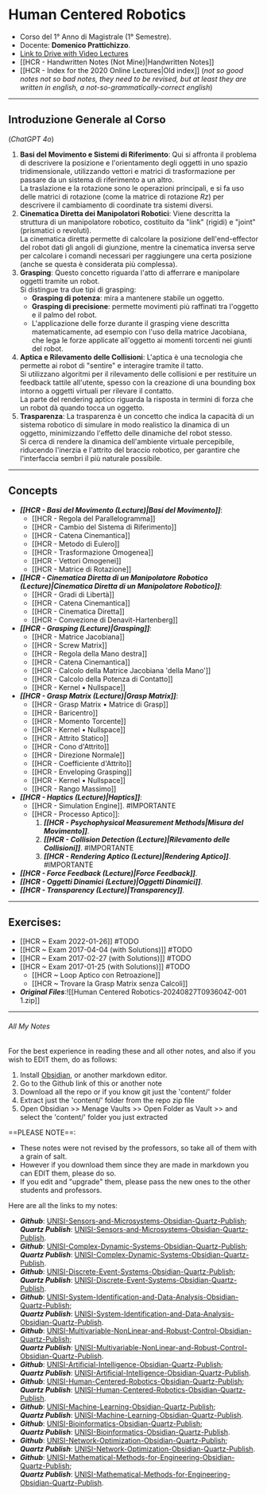 # Human Centered Robotics
- Corso del 1° Anno di Magistrale (1° Semestre). 
- Docente: **Domenico Prattichizzo**. 
- [Link to Drive with Video Lectures](https://drive.google.com/drive/u/1/folders/1pAW73AgqAlQBOK8exP3sQbLQG0yAlR8j) 
- [[HCR - Handwritten Notes (Not Mine)|Handwritten Notes]] 
- [[HCR - Index for the 2020 Online Lectures|Old index]] (*not so good notes not so bad notes, they need to be revised, but at least they are written in english, a not-so-grammatically-correct english*)
----
## Introduzione Generale al Corso
(*ChatGPT 4o*)
1. **Basi del Movimento e Sistemi di Riferimento**: Qui si affronta il problema di descrivere la posizione e l'orientamento degli oggetti in uno spazio tridimensionale, utilizzando vettori e matrici di trasformazione per passare da un sistema di riferimento a un altro.<br>La traslazione e la rotazione sono le operazioni principali, e si fa uso delle matrici di rotazione (come la matrice di rotazione $Rz$) per descrivere il cambiamento di coordinate tra sistemi diversi.
2. **Cinematica Diretta dei Manipolatori Robotici**: Viene descritta la struttura di un manipolatore robotico, costituito da "link" (rigidi) e "joint" (prismatici o revoluti).<br>La cinematica diretta permette di calcolare la posizione dell'end-effector del robot dati gli angoli di giunzione, mentre la cinematica inversa serve per calcolare i comandi necessari per raggiungere una certa posizione (anche se questa è considerata più complessa).
3. **Grasping**: Questo concetto riguarda l'atto di afferrare e manipolare oggetti tramite un robot.<br>Si distingue tra due tipi di grasping:
	- **Grasping di potenza**: mira a mantenere stabile un oggetto.
	- **Grasping di precisione**: permette movimenti più raffinati tra l'oggetto e il palmo del robot.
	- L'applicazione delle forze durante il grasping viene descritta matematicamente, ad esempio con l'uso della matrice Jacobiana, che lega le forze applicate all'oggetto ai momenti torcenti nei giunti del robot.
4. **Aptica e Rilevamento delle Collisioni**: L'aptica è una tecnologia che permette ai robot di "sentire" e interagire tramite il tatto.<br>Si utilizzano algoritmi per il rilevamento delle collisioni e per restituire un feedback tattile all'utente, spesso con la creazione di una bounding box intorno a oggetti virtuali per rilevare il contatto.<br>La parte del rendering aptico riguarda la risposta in termini di forza che un robot dà quando tocca un oggetto.
5. **Trasparenza**: La trasparenza è un concetto che indica la capacità di un sistema robotico di simulare in modo realistico la dinamica di un oggetto, minimizzando l'effetto delle dinamiche del robot stesso.<br>Si cerca di rendere la dinamica dell'ambiente virtuale percepibile, riducendo l'inerzia e l'attrito del braccio robotico, per garantire che l'interfaccia sembri il più naturale possibile.
----
## Concepts
- ***[[HCR - Basi del Movimento (Lecture)|Basi del Movimento]]***:
	- [[HCR - Regola del Parallelogramma]]
	- [[HCR - Cambio del Sistema di Riferimento]]
	- [[HCR - Catena Cinemantica]]
	- [[HCR - Metodo di Eulero]]
	- [[HCR - Trasformazione Omogenea]]
	- [[HCR - Vettori Omogenei]]
	- [[HCR - Matrice di Rotazione]]
- ***[[HCR - Cinematica Diretta di un Manipolatore Robotico (Lecture)|Cinematica Diretta di un Manipolatore Robotico]]***:
	- [[HCR - Gradi di Libertà]]
	- [[HCR - Catena Cinemantica]]
	- [[HCR - Cinematica Diretta]]
	- [[HCR - Convezione di Denavit-Hartenberg]]
- ***[[HCR - Grasping (Lecture)|Grasping]]***:
	- [[HCR - Matrice Jacobiana]]
	- [[HCR - Screw Matrix]]
	- [[HCR - Regola della Mano destra]]
	- [[HCR - Catena Cinemantica]]
	- [[HCR - Calcolo della Matrice Jacobiana 'della Mano']]
	- [[HCR - Calcolo della Potenza di Contatto]]
	- [[HCR - Kernel • Nullspace]]
- ***[[HCR - Grasp Matrix (Lecture)|Grasp Matrix]]***:
	- [[HCR - Grasp Matrix • Matrice di Grasp]]
	- [[HCR - Baricentro]]
	- [[HCR - Momento Torcente]]
	- [[HCR - Kernel • Nullspace]]
	- [[HCR - Attrito Statico]]
	- [[HCR - Cono d'Attrito]]
	- [[HCR - Direzione Normale]]
	- [[HCR - Coefficiente d'Attrito]]
	- [[HCR - Enveloping Grasping]]
	- [[HCR - Kernel • Nullspace]]
	- [[HCR - Rango Massimo]]
- ***[[HCR - Haptics (Lecture)|Haptics]]***:
	- [[HCR - Simulation Engine]]. #IMPORTANTE 
	- [[HCR - Processo Aptico]]:
		1. ***[[HCR - Psychophysical Measurement Methods|Misura del Movimento]]***.
		2. ***[[HCR - Collision Detection (Lecture)|Rilevamento delle Collisioni]]***. #IMPORTANTE 
		3. ***[[HCR - Rendering Aptico (Lecture)|Rendering Aptico]]***. #IMPORTANTE 
- ***[[HCR - Force Feedback (Lecture)|Force Feedback]]***.
- ***[[HCR - Oggetti Dinamici (Lecture)|Oggetti Dinamici]]***.
- ***[[HCR - Transparency (Lecture)|Transparency]]***.
----
## Exercises:
- [[HCR ~ Exam 2022-01-26]] #TODO 
- [[HCR ~ Exam 2017-04-04 (with Solutions)]] #TODO 
- [[HCR ~ Exam 2017-02-27 (with Solutions)]] #TODO 
- [[HCR ~ Exam 2017-01-25 (with Solutions)]] #TODO 
	- [[HCR ~ Loop Aptico con Retroazione]] 
	- [[HCR ~ Trovare la Grasp Matrix senza Calcoli]]
- ***Original Files***:![[Human Centered Robotics-20240827T093604Z-001 1.zip]]

----
###### All My Notes
For the best experience in reading these and all other notes, and also if you wish to EDIT them, do as follows: 
1. Install [Obsidian](https://obsidian.md), or another markdown editor.
2. Go to the Github link of this or another note
3. Download all the repo or if you know git just the 'content/' folder
4. Extract just the 'content/' folder from the repo zip file
5. Open Obsidian >> Menage Vaults >> Open Folder as Vault >> and select the 'content/' folder you just extracted

==PLEASE NOTE==:
- These notes were not revised by the professors, so take all of them with a grain of salt.
- However if you download them since they are made in markdown you can EDIT them, please do so.
- If you edit and "upgrade" them, please pass the new ones to the other students and professors.

Here are all the links to my notes:
- ***Github***: [UNISI-Sensors-and-Microsystems-Obsidian-Quartz-Publish](https://github.com/Uomocosa/UNISI-Sensors-and-Microsystems-Obsidian-Quartz-Publish);<br>***Quartz Publish***: [UNISI-Sensors-and-Microsystems-Obsidian-Quartz-Publish](https://uomocosa.github.io/UNISI-Sensors-and-Microsystems-Obsidian-Quartz-Publish).
- ***Github***: [UNISI-Complex-Dynamic-Systems-Obsidian-Quartz-Publish](https://github.com/Uomocosa/UNISI-Complex-Dynamic-Systems-Obsidian-Quartz-Publish);<br>***Quartz Publish***: [UNISI-Complex-Dynamic-Systems-Obsidian-Quartz-Publish](https://uomocosa.github.io/UNISI-Complex-Dynamic-Systems-Obsidian-Quartz-Publish).
- ***Github***: [UNISI-Discrete-Event-Systems-Obsidian-Quartz-Publish](https://github.com/Uomocosa/UNISI-Discrete-Event-Systems-Obsidian-Quartz-Publish);<br>***Quartz Publish***: [UNISI-Discrete-Event-Systems-Obsidian-Quartz-Publish](https://uomocosa.github.io/UNISI-Discrete-Event-Systems-Obsidian-Quartz-Publish).
- ***Github***: [UNISI-System-Identification-and-Data-Analysis-Obsidian-Quartz-Publish](https://github.com/Uomocosa/UNISI-System-Identification-and-Data-Analysis-Obsidian-Quartz-Publish);<br>***Quartz Publish***: [UNISI-System-Identification-and-Data-Analysis-Obsidian-Quartz-Publish](https://uomocosa.github.io/UNISI-System-Identification-and-Data-Analysis-Obsidian-Quartz-Publish).
- ***Github***: [UNISI-Multivariable-NonLinear-and-Robust-Control-Obsidian-Quartz-Publish](https://github.com/Uomocosa/UNISI-Multivariable-NonLinear-and-Robust-Control-Obsidian-Quartz-Publish);<br>***Quartz Publish***: [UNISI-Multivariable-NonLinear-and-Robust-Control-Obsidian-Quartz-Publish](https://uomocosa.github.io/UNISI-Multivariable-NonLinear-and-Robust-Control-Obsidian-Quartz-Publish).
- ***Github***: [UNISI-Artificial-Intelligence-Obsidian-Quartz-Publish](https://github.com/Uomocosa/UNISI-Artificial-Intelligence-Obsidian-Quartz-Publish);<br>***Quartz Publish***: [UNISI-Artificial-Intelligence-Obsidian-Quartz-Publish](https://uomocosa.github.io/UNISI-Artificial-Intelligence-Obsidian-Quartz-Publish).
- ***Github***: [UNISI-Human-Centered-Robotics-Obsidian-Quartz-Publish](https://github.com/Uomocosa/UNISI-Human-Centered-Robotics-Obsidian-Quartz-Publish);<br>***Quartz Publish***: [UNISI-Human-Centered-Robotics-Obsidian-Quartz-Publish](https://uomocosa.github.io/UNISI-Human-Centered-Robotics-Obsidian-Quartz-Publish).
- ***Github***: [UNISI-Machine-Learning-Obsidian-Quartz-Publish](https://github.com/Uomocosa/UNISI-Machine-Learning-Obsidian-Quartz-Publish);<br>***Quartz Publish***: [UNISI-Machine-Learning-Obsidian-Quartz-Publish](https://uomocosa.github.io/UNISI-Machine-Learning-Obsidian-Quartz-Publish).
- ***Github***: [UNISI-Bioinformatics-Obsidian-Quartz-Publish](https://github.com/Uomocosa/UNISI-Bioinformatics-Obsidian-Quartz-Publish);<br>***Quartz Publish***: [UNISI-Bioinformatics-Obsidian-Quartz-Publish](https://uomocosa.github.io/UNISI-Bioinformatics-Obsidian-Quartz-Publish).
- ***Github***: [UNISI-Network-Optimization-Obsidian-Quartz-Publish](https://github.com/Uomocosa/UNISI-Network-Optimization-Obsidian-Quartz-Publish);<br>***Quartz Publish***: [UNISI-Network-Optimization-Obsidian-Quartz-Publish](https://uomocosa.github.io/UNISI-Network-Optimization-Obsidian-Quartz-Publish).
- ***Github***: [UNISI-Mathematical-Methods-for-Engineering-Obsidian-Quartz-Publish](https://github.com/Uomocosa/UNISI-Mathematical-Methods-for-Engineering-Obsidian-Quartz-Publish);<br>***Quartz Publish***: [UNISI-Mathematical-Methods-for-Engineering-Obsidian-Quartz-Publish](https://uomocosa.github.io/UNISI-Mathematical-Methods-for-Engineering-Obsidian-Quartz-Publish).
